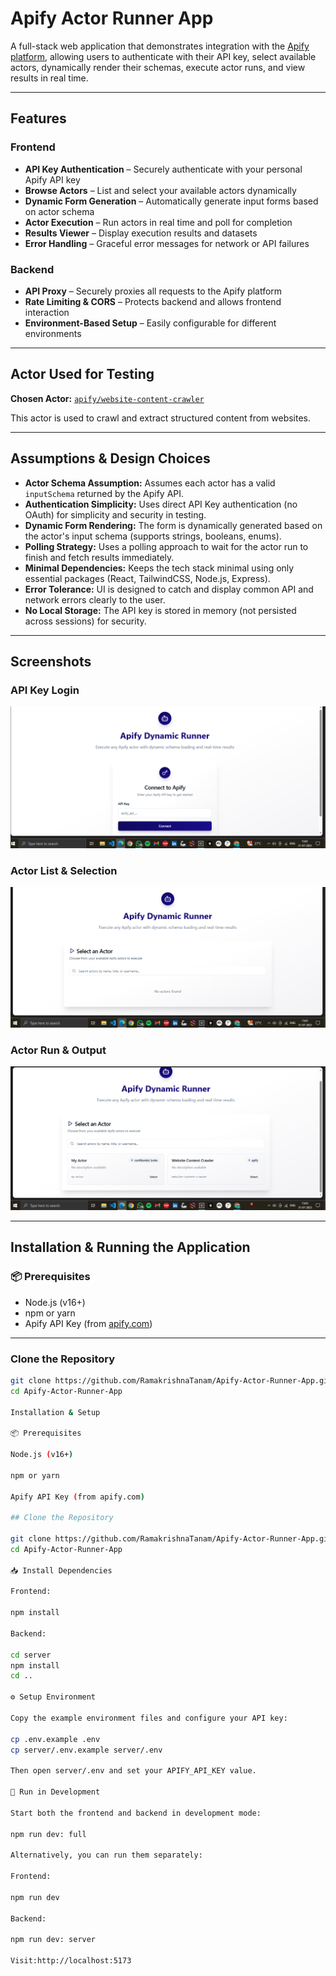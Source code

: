 # Apify Actor Runner App

A full-stack web application that demonstrates integration with the [Apify platform](https://apify.com), allowing users to authenticate with their API key, select available actors, dynamically render their schemas, execute actor runs, and view results in real time.

---

##  Features

###  Frontend
- **API Key Authentication** – Securely authenticate with your personal Apify API key
- **Browse Actors** – List and select your available actors dynamically
- **Dynamic Form Generation** – Automatically generate input forms based on actor schema
- **Actor Execution** – Run actors in real time and poll for completion
- **Results Viewer** – Display execution results and datasets
- **Error Handling** – Graceful error messages for network or API failures

###  Backend
- **API Proxy** – Securely proxies all requests to the Apify platform
- **Rate Limiting & CORS** – Protects backend and allows frontend interaction
- **Environment-Based Setup** – Easily configurable for different environments

---

##  Actor Used for Testing

**Chosen Actor:** [`apify/website-content-crawler`](https://apify.com/apify/website-content-crawler)

This actor is used to crawl and extract structured content from websites.

---

##  Assumptions & Design Choices

- **Actor Schema Assumption:** Assumes each actor has a valid `inputSchema` returned by the Apify API.
- **Authentication Simplicity:** Uses direct API Key authentication (no OAuth) for simplicity and security in testing.
- **Dynamic Form Rendering:** The form is dynamically generated based on the actor's input schema (supports strings, booleans, enums).
- **Polling Strategy:** Uses a polling approach to wait for the actor run to finish and fetch results immediately.
- **Minimal Dependencies:** Keeps the tech stack minimal using only essential packages (React, TailwindCSS, Node.js, Express).
- **Error Tolerance:** UI is designed to catch and display common API and network errors clearly to the user.
- **No Local Storage:** The API key is stored in memory (not persisted across sessions) for security.

---

##  Screenshots

###  API Key Login
![API Key Login](./screenshots/Screenshot%20(101).png)

###  Actor List & Selection
![No Actors Loaded](./screenshots/Screenshot%20(102).png)

###  Actor Run & Output
![Website Content Crawler Actor](./screenshots/Screenshot%20(103).png)

---

##  Installation & Running the Application

### 📦 Prerequisites

- Node.js (v16+)
- npm or yarn
- Apify API Key (from [apify.com](https://my.apify.com/account#/integrations))

---

### Clone the Repository

```bash
git clone https://github.com/RamakrishnaTanam/Apify-Actor-Runner-App.git
cd Apify-Actor-Runner-App

Installation & Setup

📦 Prerequisites

Node.js (v16+)

npm or yarn

Apify API Key (from apify.com)

## Clone the Repository

git clone https://github.com/RamakrishnaTanam/Apify-Actor-Runner-App.git
cd Apify-Actor-Runner-App

📥 Install Dependencies

Frontend:

npm install

Backend:

cd server
npm install
cd ..

⚙️ Setup Environment

Copy the example environment files and configure your API key:

cp .env.example .env
cp server/.env.example server/.env

Then open server/.env and set your APIFY_API_KEY value.

🧪 Run in Development

Start both the frontend and backend in development mode:

npm run dev: full

Alternatively, you can run them separately:

Frontend:

npm run dev

Backend:

npm run dev: server

Visit:http://localhost:5173
